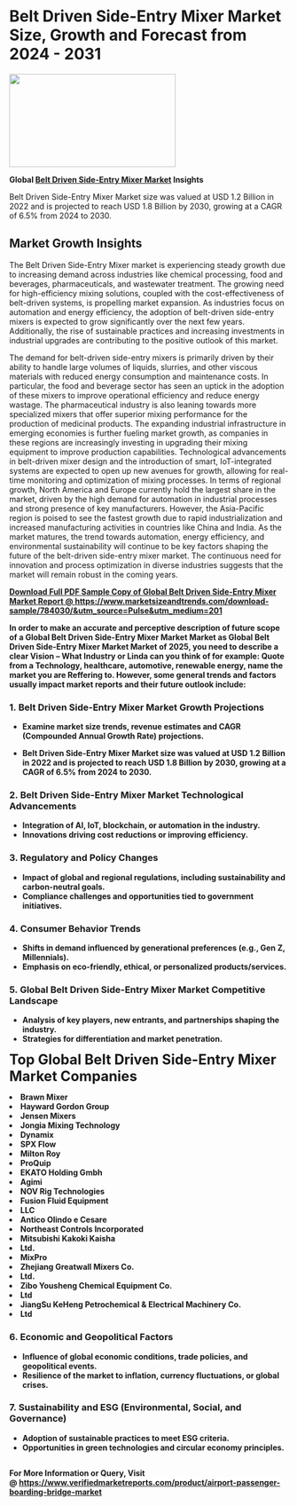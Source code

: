 <H1>Belt Driven Side-Entry Mixer Market Size, Growth and Forecast from 2024 - 2031</H1><img class="aligncenter size-medium wp-image-584254" src="https://thirdeyenews.in/wp-content/uploads/2024/09/Global-Market-Research-300x168.jpeg" alt="" width="300" height="168" /><p><strong>Global&nbsp;<a href="https://www.marketsizeandtrends.com/download-sample/784030/&amp;utm_source=Pulse&amp;utm_medium=201">Belt Driven Side-Entry Mixer Market</a> Insights</strong></p><p>Belt Driven Side-Entry Mixer Market size was valued at USD 1.2 Billion in 2022 and is projected to reach USD 1.8 Billion by 2030, growing at a CAGR of 6.5% from 2024 to 2030.</p><p><h2>Market Growth Insights</h2> <p>The Belt Driven Side-Entry Mixer market is experiencing steady growth due to increasing demand across industries like chemical processing, food and beverages, pharmaceuticals, and wastewater treatment. The growing need for high-efficiency mixing solutions, coupled with the cost-effectiveness of belt-driven systems, is propelling market expansion. As industries focus on automation and energy efficiency, the adoption of belt-driven side-entry mixers is expected to grow significantly over the next few years. Additionally, the rise of sustainable practices and increasing investments in industrial upgrades are contributing to the positive outlook of this market.</p> <p><strong><a href="#"></a></strong></p> <p>The demand for belt-driven side-entry mixers is primarily driven by their ability to handle large volumes of liquids, slurries, and other viscous materials with reduced energy consumption and maintenance costs. In particular, the food and beverage sector has seen an uptick in the adoption of these mixers to improve operational efficiency and reduce energy wastage. The pharmaceutical industry is also leaning towards more specialized mixers that offer superior mixing performance for the production of medicinal products. The expanding industrial infrastructure in emerging economies is further fueling market growth, as companies in these regions are increasingly investing in upgrading their mixing equipment to improve production capabilities. Technological advancements in belt-driven mixer design and the introduction of smart, IoT-integrated systems are expected to open up new avenues for growth, allowing for real-time monitoring and optimization of mixing processes. In terms of regional growth, North America and Europe currently hold the largest share in the market, driven by the high demand for automation in industrial processes and strong presence of key manufacturers. However, the Asia-Pacific region is poised to see the fastest growth due to rapid industrialization and increased manufacturing activities in countries like China and India. As the market matures, the trend towards automation, energy efficiency, and environmental sustainability will continue to be key factors shaping the future of the belt-driven side-entry mixer market. The continuous need for innovation and process optimization in diverse industries suggests that the market will remain robust in the coming years.</p> <p><strong><a href="#"></p><p><span class=""><strong>Download Full PDF Sample Copy of Global Belt Driven Side-Entry Mixer Market Report</strong> @ <a href="https://www.marketsizeandtrends.com/download-sample/784030/&amp;utm_source=Pulse&amp;utm_medium=201" target="_blank">https://www.marketsizeandtrends.com/download-sample/784030/&amp;utm_source=Pulse&amp;utm_medium=201</a></span></p><p>In order to make an accurate and perceptive description of future scope of a Global&nbsp;Belt Driven Side-Entry Mixer Market Market as Global&nbsp;Belt Driven Side-Entry Mixer Market Market of 2025, you need to describe a clear Vision &ndash; What Industry or Linda can you think of for example: Quote from a Technology, healthcare, automotive, renewable energy, name the market you are Reffering to. However, some general trends and factors usually impact market reports and their future outlook include:</p><h3>1.&nbsp;<strong>Belt Driven Side-Entry Mixer Market Growth Projections</strong></h3><ul><li>Examine market size trends, revenue estimates and CAGR (Compounded Annual Growth Rate) projections.</li><li><p>Belt Driven Side-Entry Mixer Market size was valued at USD 1.2 Billion in 2022 and is projected to reach USD 1.8 Billion by 2030, growing at a CAGR of 6.5% from 2024 to 2030.</p></li></ul><h3>2.&nbsp;<strong>Belt Driven Side-Entry Mixer Market Technological Advancements</strong></h3><ul><li>Integration of AI, IoT, blockchain, or automation in the industry.</li><li>Innovations driving cost reductions or improving efficiency.</li></ul><h3>3.&nbsp;<strong>Regulatory and Policy Changes</strong></h3><ul><li>Impact of global and regional regulations, including sustainability and carbon-neutral goals.</li><li>Compliance challenges and opportunities tied to government initiatives.</li></ul><h3>4.&nbsp;<strong>Consumer Behavior Trends</strong></h3><ul><li>Shifts in demand influenced by generational preferences (e.g., Gen Z, Millennials).</li><li>Emphasis on eco-friendly, ethical, or personalized products/services.</li></ul><h3>5.&nbsp;<strong>Global Belt Driven Side-Entry Mixer Market Competitive Landscape</strong></h3><ul><li>Analysis of key players, new entrants, and partnerships shaping the industry.</li><li>Strategies for differentiation and market penetration.</li></ul><p data-pm-slice="1 1 []"><span style="color: inherit; font-family: inherit; font-size: 25px;">Top Global Belt Driven Side-Entry Mixer Market Companies</span></p><div class="" data-test-id=""><p><li>Brawn Mixer</li><li> Hayward Gordon Group</li><li> Jensen Mixers</li><li> Jongia Mixing Technology</li><li> Dynamix</li><li> SPX Flow</li><li> Milton Roy</li><li> ProQuip</li><li> EKATO Holding Gmbh</li><li> Agimi</li><li> NOV Rig Technologies</li><li> Fusion Fluid Equipment</li><li> LLC</li><li> Antico Olindo e Cesare</li><li> Northeast Controls Incorporated</li><li> Mitsubishi Kakoki Kaisha</li><li> Ltd.</li><li> MixPro</li><li> Zhejiang Greatwall Mixers Co.</li><li> Ltd.</li><li> Zibo Yousheng Chemical Equipment Co.</li><li>Ltd</li><li> JiangSu KeHeng Petrochemical & Electrical Machinery Co.</li><li> Ltd</li></p></div><h3>6.&nbsp;<strong>Economic and Geopolitical Factors</strong></h3><ul><li>Influence of global economic conditions, trade policies, and geopolitical events.</li><li>Resilience of the market to inflation, currency fluctuations, or global crises.</li></ul><h3>7.&nbsp;<strong>Sustainability and ESG (Environmental, Social, and Governance)</strong></h3><ul><li>Adoption of sustainable practices to meet ESG criteria.</li><li>Opportunities in green technologies and circular economy principles.</li></ul><h2><strong style="font-size: 14px;">For More Information or Query, Visit @&nbsp;</strong><a style="background-color: #ffffff; font-size: 14px;" href="https://www.marketsizeandtrends.com/report/belt-driven-side-entry-mixer-market/" target="_blank">https://www.verifiedmarketreports.com/product/airport-passenger-boarding-bridge-market</a></h2>
